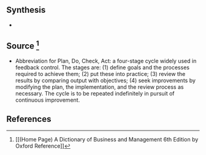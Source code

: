 ## Synthesis
- 
## Source [^1]
- Abbreviation for Plan, Do, Check, Act: a four-stage cycle widely used in feedback control. The stages are: (1) define goals and the processes required to achieve them; (2) put these into practice; (3) review the results by comparing output with objectives; (4) seek improvements by modifying the plan, the implementation, and the review process as necessary. The cycle is to be repeated indefinitely in pursuit of continuous improvement.
## References

[^1]: [[(Home Page) A Dictionary of Business and Management 6th Edition by Oxford Reference]]